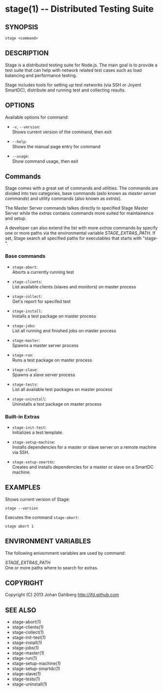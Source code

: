 stage(1) -- Distributed Testing Suite
=====================================

## SYNOPSIS

    stage <command>

## DESCRIPTION

Stage is a distributed testing suite for Node.js. The main goal is to provide a test suite that can help with network related test cases such as load balancing and performance testing.

Stage includes tools for setting up test networks (via SSH or Joyent SmartDC), distribute and running test and collecting results.

## OPTIONS

Available options for command:

* `-v`, `--version`:  
    Shows current version of the command, then exit

* `--help`:  
    Shows the manual page entry for command

* `--usage`:  
    Show command usage, then exit


## Commands

Stage comes with a great set of commands and utilities. The commands are divided into two categories, base commands (aslo known as _master server commands_) and utility commands (also known as _extras_).

The Master Server commands talkes directly to specified Stage Master Server while the _extras_ contains commands more suited for maintainence and setup. 

A developer can also extend the list with more _extras_ commands by specify one or more paths via the environmental variable *STAGE_EXTRAS_PATH*. If set, Stage search all specified paths for executables that starts with "stage-".


### Base commands

* `stage-abort`:  
    Aborts a currently running test

* `stage-clients`:  
    List available clients (slaves and monitors) on master process

* `stage-collect`:  
    Get's report for specifed test

* `stage-install`:  
    Installs a test package on master process

* `stage-jobs`:  
    List all running and finished jobs on master process

* `stage-master`:  
    Spawns a master server process

* `stage-run`:  
    Runs a test package on master process

* `stage-slave`:  
    Spawns a slave server process

* `stage-tests`:  
    List all available test packages on master process

* `stage-uninstall`:  
    Uninstalls a test package on master process


### Built-in Extras

* `stage-init-test`:  
    Initializes a test template.

* `stage-setup-machine`:  
    Installs dependencies for a master or slave server on a remote machine via SSH.

* `stage-setup-smartdc`:  
    Creates and installs dependencies for a master or slave on a SmartDC machine.


## EXAMPLES

Shows current version of Stage:

    stage --version

Executes the command `stage-abort`:

    stage abort 1

## ENVIRONMENT VARIABLES

The following enivornment variables are used by command:

  *STAGE\_EXTRAS\_PATH*  
  One or more paths where to search for extras.

## COPYRIGHT

Copyright (C) 2013 Johan Dahlberg <http://jfd.github.com>

## SEE ALSO

* stage-abort(1)
* stage-clients(1)
* stage-collect(1)
* stage-init-test(1)
* stage-install(1)
* stage-jobs(1)
* stage-master(1)
* stage-run(1)
* stage-setup-machine(1)
* stage-setup-smartdc(1)
* stage-slave(1)
* stage-tests(1)
* stage-uninstall(1)
